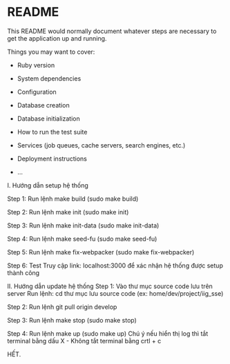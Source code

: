 # README

This README would normally document whatever steps are necessary to get the
application up and running.

Things you may want to cover:

* Ruby version

* System dependencies

* Configuration

* Database creation

* Database initialization

* How to run the test suite

* Services (job queues, cache servers, search engines, etc.)

* Deployment instructions

* ...

I. Hướng dẫn setup hệ thống

Step 1: Run lệnh
make build (sudo make build) 

Step 2: Run lệnh 
make init (sudo make init)

Step 3: Run lệnh
make init-data (sudo make init-data)

Step 4: Run lệnh
make seed-fu (sudo make seed-fu)

Step 5: Run lệnh
make fix-webpacker (sudo make fix-webpacker)

Step 6: Test
Truy cập link: localhost:3000 để xác nhận hệ thống được setup thành công

II. Hướng dẫn update hệ thống
Step 1: Vào thư mục source code lưu trên server
Run lệnh: cd thư mục lưu source code (ex: home/dev/project/iig_sse)

Step 2: Run lệnh
git pull origin develop

Step 3: Run lệnh
make stop (sudo make stop)

Step 4: Run lệnh
make up (sudo make up) Chú ý nếu hiển thị log thì tắt terminal bằng dấu X - Không tắt terminal bằng crtl + c

HẾT.
